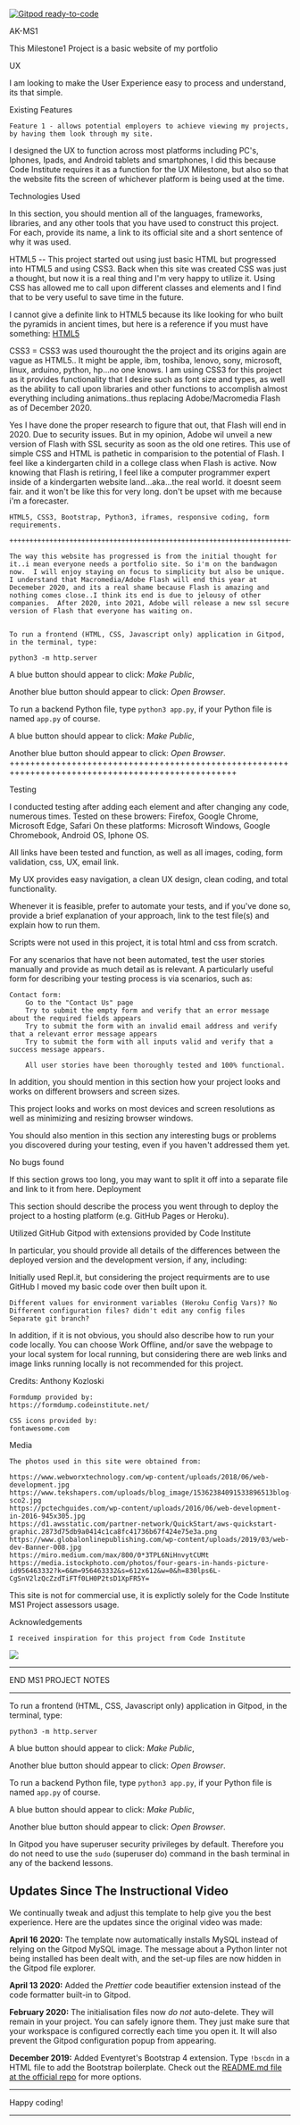 [![Gitpod ready-to-code](https://img.shields.io/badge/Gitpod-ready--to--code-blue?logo=gitpod)](https://gitpod.io/#https://github.com/LogicAtom/my-full-template)

AK-MS1

This Milestone1 Project is a basic website of my portfolio

UX

I am looking to make the User Experience easy to process and understand, its that simple.

Existing Features

    Feature 1 - allows potential employers to achieve viewing my projects, by having them look through my site.

I designed the UX to function across most platforms including PC's, Iphones, Ipads, and Android tablets and smartphones, I did this because Code Institute requires it as a function for the UX Milestone, but also so that the website fits the screen of whichever platform is being used at the time.

Technologies Used

In this section, you should mention all of the languages, frameworks, libraries, and any other tools that you have used to construct this project. For each, provide its name, a link to its official site and a short sentence of why it was used.


HTML5 -- This project started out using just basic HTML but progressed into HTML5 and using CSS3. Back when this site was created CSS was just a thought, but now it is a real thing and I'm very happy to utilize it.  Using CSS has allowed me to call upon different classes and elements and I find that to be very useful to save time in the future.

I cannot give a definite link to HTML5 because its like looking for who built the pyramids in ancient times, but here is a reference if you must have something:  <a href="https://en.wikipedia.org/wiki/HTML5">HTML5</a>

CSS3 = CSS3 was used thourought the the project and its origins again are vague as HTML5.. It might be apple, ibm, toshiba, lenovo, sony, microsoft, linux, arduino, python, hp...no one knows.  I am using CSS3 for this project as it provides functionality that I desire such as font size and types, as well as the ability to call upon libraries and other functions to accomplish almost everything including animations..thus replacing Adobe/Macromedia Flash as of December 2020.

Yes I have done the proper research to figure that out, that Flash will end in 2020. Due to security issues. But in my opinion, Adobe wil unveil a new version of Flash with SSL security as soon as the old one retires. This use of simple CSS and HTML is pathetic in comparision to the potential of Flash. I feel like a kindergarten child in a college class when Flash is active.  Now knowing that Flash is retiring, I feel like a computer programmer expert inside of a kindergarten website land...aka...the real world.  it doesnt seem fair.  and it won't be like this for very long. don't be upset with me because i'm a forecaster.

    HTML5, CSS3, Bootstrap, Python3, iframes, responsive coding, form requirements.

    ++++++++++++++++++++++++++++++++++++++++++++++++++++++++++++++++++++++++++++++++++++++++++++
    
    The way this website has progressed is from the initial thought for it..i mean everyone needs a portfolio site. So i'm on the bandwagon now.  I will enjoy staying on focus to simplicity but also be unique.  I understand that Macromedia/Adobe Flash will end this year at Decemeber 2020, and its a real shame because Flash is amazing and nothing comes close..I think its end is due to jelousy of other companies.  After 2020, into 2021, Adobe will release a new ssl secure version of Flash that everyone has waiting on. 
    
 
    To run a frontend (HTML, CSS, Javascript only) application in Gitpod, in the terminal, type:

`python3 -m http.server`

A blue button should appear to click: *Make Public*,

Another blue button should appear to click: *Open Browser*.

To run a backend Python file, type `python3 app.py`, if your Python file is named `app.py` of course.

A blue button should appear to click: *Make Public*,

Another blue button should appear to click: *Open Browser*.
++++++++++++++++++++++++++++++++++++++++++++++++++++++++++++++++++++++++++++++++++++++++++++++++++

Testing

I conducted testing after adding each element and after changing any code, numerous times. Tested on these browers: Firefox, Google Chrome, Microsoft Edge, Safari
On these platforms:  Microsoft Windows, Google Chromebook, Android OS, Iphone OS.

All links have been tested and function, as well as all images, coding, form validation, css, UX, email link.

My UX provides easy navigation, a clean UX design, clean coding, and total functionality.


Whenever it is feasible, prefer to automate your tests, and if you've done so, provide a brief explanation of your approach, link to the test file(s) and explain how to run them.

Scripts were not used in this project, it is total html and css from scratch.

For any scenarios that have not been automated, test the user stories manually and provide as much detail as is relevant. A particularly useful form for describing your testing process is via scenarios, such as:

    Contact form:
        Go to the "Contact Us" page
        Try to submit the empty form and verify that an error message about the required fields appears
        Try to submit the form with an invalid email address and verify that a relevant error message appears
        Try to submit the form with all inputs valid and verify that a success message appears.

        All user stories have been thoroughly tested and 100% functional.

In addition, you should mention in this section how your project looks and works on different browsers and screen sizes.

This project looks and works on most devices and screen resolutions as well as minimizing and resizing browser windows.

You should also mention in this section any interesting bugs or problems you discovered during your testing, even if you haven't addressed them yet.

No bugs found

If this section grows too long, you may want to split it off into a separate file and link to it from here.
Deployment

This section should describe the process you went through to deploy the project to a hosting platform (e.g. GitHub Pages or Heroku).

Utilized GitHub Gitpod with extensions provided by Code Institute

In particular, you should provide all details of the differences between the deployed version and the development version, if any, including:

Initially used Repl.it, but considering the project requirments are to use GitHub I moved my basic code over then built upon it.

    Different values for environment variables (Heroku Config Vars)? No
    Different configuration files? didn't edit any config files
    Separate git branch?

In addition, if it is not obvious, you should also describe how to run your code locally.
You can choose Work Offline, and/or save the webpage to your local system for local running, but considering there are web links and image links running locally is not recommended for this project.

Credits: Anthony Kozloski 

    Formdump provided by:
    https://formdump.codeinstitute.net/

    CSS icons provided by:
    fontawesome.com

Media

    The photos used in this site were obtained from:

    https://www.webworxtechnology.com/wp-content/uploads/2018/06/web-development.jpg
    https://www.tekshapers.com/uploads/blog_image/15362384091533896513blog-sco2.jpg
    https://pctechguides.com/wp-content/uploads/2016/06/web-development-in-2016-945x305.jpg
    https://d1.awsstatic.com/partner-network/QuickStart/aws-quickstart-graphic.2873d75db9a0414c1ca8fc41736b67f424e75e3a.png
    https://www.globalonlinepublishing.com/wp-content/uploads/2019/03/web-dev-Banner-008.jpg
    https://miro.medium.com/max/800/0*3TPL6NiHnvytCUMt
    https://media.istockphoto.com/photos/four-gears-in-hands-picture-id956463332?k=6&m=956463332&s=612x612&w=0&h=830lps6L-CgSnV2lzQcZzdTiFTf0LH0P2tsD1XpFR5Y=

This site is not for commercial use, it is explictly solely for the Code Institute MS1 Project assessors usage.


Acknowledgements

    I received inspiration for this project from Code Institute
<img src="https://codeinstitute.s3.amazonaws.com/fullstack/ci_logo_small.png" style="margin: 0;">

*******************************
END MS1 PROJECT NOTES
*******************************

To run a frontend (HTML, CSS, Javascript only) application in Gitpod, in the terminal, type:

`python3 -m http.server`

A blue button should appear to click: *Make Public*,

Another blue button should appear to click: *Open Browser*.

To run a backend Python file, type `python3 app.py`, if your Python file is named `app.py` of course.

A blue button should appear to click: *Make Public*,

Another blue button should appear to click: *Open Browser*.

In Gitpod you have superuser security privileges by default. Therefore you do not need to use the `sudo` (superuser do) command in the bash terminal in any of the backend lessons.

## Updates Since The Instructional Video

We continually tweak and adjust this template to help give you the best experience. Here are the updates since the original video was made:

**April 16 2020:** The template now automatically installs MySQL instead of relying on the Gitpod MySQL image. The message about a Python linter not being installed has been dealt with, and the set-up files are now hidden in the Gitpod file explorer.

**April 13 2020:** Added the _Prettier_ code beautifier extension instead of the code formatter built-in to Gitpod.

**February 2020:** The initialisation files now _do not_ auto-delete. They will remain in your project. You can safely ignore them. They just make sure that your workspace is configured correctly each time you open it. It will also prevent the Gitpod configuration popup from appearing.

**December 2019:** Added Eventyret's Bootstrap 4 extension. Type `!bscdn` in a HTML file to add the Bootstrap boilerplate. Check out the <a href="https://github.com/Eventyret/vscode-bcdn" target="_blank">README.md file at the official repo</a> for more options.

--------

Happy coding!

*******************
